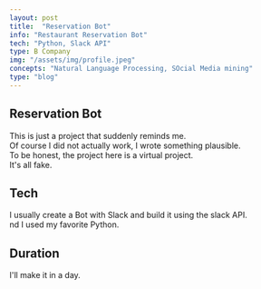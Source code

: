 ```yaml
---
layout: post
title:  "Reservation Bot"
info: "Restaurant Reservation Bot"
tech: "Python, Slack API"
type: B Company
img: "/assets/img/profile.jpeg" 
concepts: "Natural Language Processing, SOcial Media mining"
type: "blog"
---
```


## Reservation Bot 
This is just a project that suddenly reminds me.  
Of course I did not actually work, I wrote something plausible.  
To be honest, the project here is a virtual project.  
It's all fake.  


## Tech
I usually create a Bot with Slack and build it using the slack API.  
nd I used my favorite Python.  


## Duration
I'll make it in a day.  

